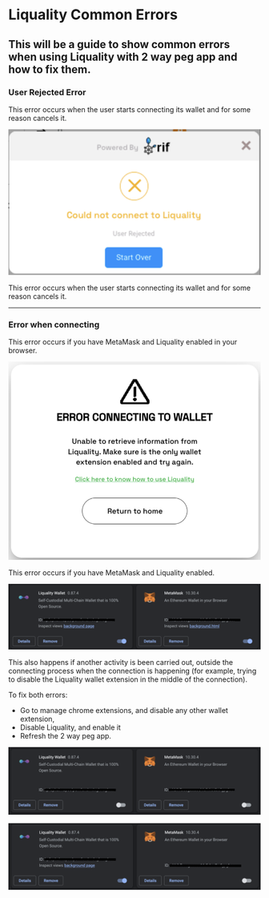 # Liquality Common Errors

## This will be a guide to show common errors when using Liquality with 2 way peg app and how to fix them.

### User Rejected Error

This error occurs when the user starts connecting its wallet and for some reason cancels it.

![User Rejected error](/assets/img/guides/two-way-peg-app/liquality/common-errors/1-common-errors.png)

This error occurs when the user starts connecting its wallet and for some reason cancels it.


---

### Error when connecting

This error occurs if you have MetaMask and Liquality enabled in your browser. 

![Error connecting](/assets/img/guides/two-way-peg-app/liquality/common-errors/2-common-errors.png)

This error occurs if you have MetaMask and Liquality enabled. 

![MetaMask and Liquality enabled](/assets/img/guides/two-way-peg-app/liquality/common-errors/3-common-errors.png)

This also happens if another activity is been carried out, outside the connecting process when the connection is happening (for example, trying to disable the Liquality wallet extension in the middle of the connection).

To fix both errors: 

* Go to manage chrome extensions, and disable any other wallet extension, 
* Disable Liquality, and  enable it
* Refresh the 2 way peg app.

![Disable extensions](/assets/img/guides/two-way-peg-app/liquality/common-errors/4-common-errors.png)

![Enable Liquality](/assets/img/guides/two-way-peg-app/liquality/common-errors/5-common-errors.png)